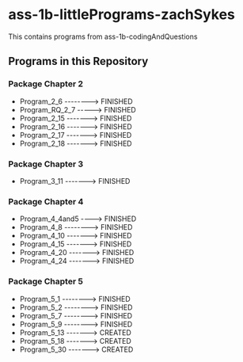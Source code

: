 # ass-1b-littlePrograms-zachSykes
This contains programs from ass-1b-codingAndQuestions

## Programs in this Repository
### Package Chapter 2
- Program_2_6 --------> FINISHED
- Program_RQ_2_7 -----> FINISHED
- Program_2_15 -------> FINISHED
- Program_2_16 -------> FINISHED
- Program_2_17 -------> FINISHED
- Program_2_18 -------> FINISHED

### Package Chapter 3
- Program_3_11 -------> FINISHED

### Package Chapter 4
- Program_4_4and5 ----> FINISHED
- Program_4_8 --------> FINISHED
- Program_4_10 -------> FINISHED
- Program_4_15 -------> FINISHED
- Program_4_20 -------> FINISHED
- Program_4_24 -------> FINISHED

### Package Chapter 5
- Program_5_1 --------> FINISHED
- Program_5_2 --------> FINISHED
- Program_5_7 --------> FINISHED
- Program_5_9 --------> FINISHED
- Program_5_13 -------> CREATED
- Program_5_18 -------> CREATED
- Program_5_30 -------> CREATED
